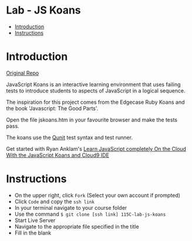 # Lab - JS Koans <!-- omit in toc -->
- [Introduction](#introduction)
- [Instructions](#instructions)

# Introduction
[Original Repo](liammclennan/JavaScript-Koans)

JavaScript Koans is an interactive learning environment that uses failing tests to introduce students to aspects of JavaScript in a logical sequence.

The inspiration for this project comes from the Edgecase Ruby Koans and the book 'Javascript: The Good Parts'.

Open the file jskoans.htm in your favourite browser and make the tests pass.

The koans use the [Qunit](http://qunitjs.com/) test syntax and test runner.

Get started with Ryan Anklam's [Learn JavaScript completely On the Cloud With the JavaScript Koans and Cloud9 IDE](http://blog.bittersweetryan.com/2011/08/learn-some-javascript-completely-on.html)

# Instructions
- On the upper right, click `Fork` (Select your own account if prompted)
- Click `Code` and copy the `ssh link`
- In your terminal navigate to your course folder
- Use the command `$ git clone [ssh link] 115C-lab-js-koans`
- Start Live Server
- Navigate to the appropriate file specified in the title
- Fill in the blank
